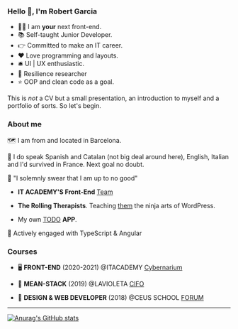 ### Hello :wave:, I'm Robert Garcia

  * :technologist: I am **your** next front-end.
  * :books: Self-taught Junior Developer.
  * :point_right: Committed to make an IT career.
  * :heart: Love programming and layouts.
  * :bellhop_bell: UI | UX enthusiastic.
  * :goggles: Resilience researcher
  *  :star: OOP and clean code as a goal.


  This is *not* a CV but a small presentation, an introduction to myself and a portfolio of sorts. So let's begin.

### About me

:world_map: I am from and located in Barcelona.

:loudspeaker: I do speak Spanish and Catalan (not big deal around here), English, Italian and I'd survived in France. Next goal no doubt.

:construction: "I solemnly swear that I am up to no good"

  * **IT ACADEMY'S Front-End** [Team](https://github.com/it-academyproject/ITProject-ERP-Frontend)

  * **The Rolling Therapists**. Teaching [them](https://therollingtherapists.com) the ninja arts of WordPress.

  * My own [TODO](https://bcnactivarepositorio.github.io/ngAgenda/) **APP**.

:seedling: Actively engaged with TypeScript & Angular


### Courses

 * :desktop_computer: **FRONT-END** (2020-2021)
  @ITACADEMY [Cybernarium](https://cibernarium.barcelonactiva.cat/web/guest/ficha-actividad?activityId=1053827)

 * :dart: **MEAN-STACK** (2019)
  @LAVIOLETA [CIFO](https://serveiocupacio.gencat.cat/es/soc/centres-dinnovacio-i-formacio-ocupacional-cifo/CIFO-de-Barcelona-La-Violeta/Oferta-formativa/index.html)

  * :floppy_disk: **DESIGN & WEB DEVELOPER** (2018)
  @CEUS SCHOOL [FORUM](http://www.academiaceus.com/centres/forum)

***

  [![Anurag's GitHub stats](https://github-readme-stats.vercel.app/api?username=naranjito72;show_icons=true&amp;hide_border=true)](https://github.com/anuraghazra/github-readme-stats)





<!--
**naranjito72/naranjito72** is a ✨ _special_ ✨ repository because its `README.md` (this file) appears on your GitHub profile.
#### who I am

### what can I do

### where do I came from

### where I want to go

Here are some ideas to get you started:

- 🔭 I’m currently working on ...
- 🌱 I’m currently learning ...
- 👯 I’m looking to collaborate on ...
- 🤔 I’m looking for help with ...
- 💬 Ask me about ...
- 📫 How to reach me: ...
- 😄 Pronouns: ...
- ⚡ Fun fact: ...
-->
